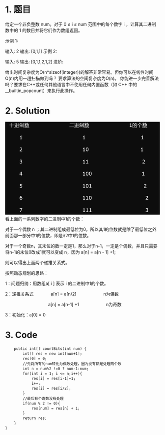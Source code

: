 # 1. 题目
给定一个非负整数 num。对于 0 ≤ i ≤ num 范围中的每个数字 i ，计算其二进制数中的 1 的数目并将它们作为数组返回。

示例 1:

输入: 2
输出: [0,1,1]
示例 2:

输入: 5
输出: [0,1,1,2,1,2]
进阶:

给出时间复杂度为O(n*sizeof(integer))的解答非常容易。但你可以在线性时间O(n)内用一趟扫描做到吗？
要求算法的空间复杂度为O(n)。
你能进一步完善解法吗？要求在C++或任何其他语言中不使用任何内置函数（如 C++ 中的 __builtin_popcount）来执行此操作。
# 2. Solution
![](_v_images/_1545882916_2494.png)
看上面的一系列数字的二进制中1的个数：

对于一个偶数 n ；其二进制组成最低位为0，所以其1的位数就是除了最低位之外前面那一部分中1的位数，即是i/2中1的位数。

对于一个奇数n，其末位的数一定是1，那么对于n-1，一定是个偶数，并且只需要将n-1的末位0改成1就可以变成 n，因为   a[n] = a[n - 1] +1;

则可以得出上面两个递推关系式。

按照动态规划的思路：

1：问题归纳：用数组a[ i ] 表示 i 的二进制中1的个数。

2：递推关系式　　　　a[n] = a[n/2]     　　　　　　n为偶数

　　　　　　　　　　a[n] = a[n-1] +1　　　　　　 n为奇数

3：初始化：a[0] = 0
# 3. Code
```class Solution {
    public int[] countBits(int num) {
        int[] res = new int[num+1];
        res[0] = 0;
        //先将所有的num转化为偶数处理，因为没有都是处理两个数
        int n = num%2 !=0 ? num-1:num;
        for(int i = 1; i <= n;i++){
            res[i] = res[i-1]+1;
            i++;
            res[i] = res[i/2];
        }
        //最后有个奇数没有处理
        if(num % 2 != 0){
            res[num] = res[n] + 1;
        }
        return res;
    }
}
```
